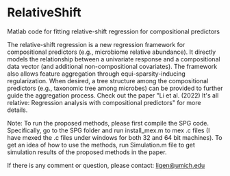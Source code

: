 # RelativeShift
Matlab code for fitting relative-shift regression for compositional predictors

The relative-shift regression is a new regression framework for compositional predictors (e.g., microbiome relative abundance). It directly models the relationship between a univariate response and a compositional data vector (and additional non-compositional covariates). The framework also allows feature aggregation through equi-sparsity-inducing regularization. When desired, a tree structure among the compositional predictors (e.g., taxonomic tree among microbes) can be provided to further guide the aggregation process. Check out the paper "Li et al. (2022) It's all relative: Regression analysis with compositional predictors" for more details.



Note: To run the proposed methods, please first compile the SPG code. Specifically, go to the SPG folder and run install_mex.m to mex .c files (I have mexed the .c files under windows for both 32 and 64 bit machines). To get an idea of how to use the methods, run Simulation.m file to get simulation results of the proposed methods in the paper. 

If there is any comment or question, please contact: ligen@umich.edu
